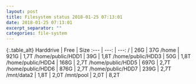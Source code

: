 ```yaml
---
layout: post
title: Filesystem status 2018-01-25 07:13:01
date: 2018-01-25 07:13:01
excerpt_separator: ""
categories: file-system
---
```

{:.table_alt}
Harddrive | Free | Size
:--- | ---: | ---:
/ | 26G | 37G
/home | 921G | 1,7T
/home/public/HDD1 | 39G | 1,8T
/home/public/HDD3 | 50G | 1,8T
/home/public/HDD4 | 168G | 2,7T
/home/public/HDD5 | 697G | 2,7T
/home/public/HDD6 | 876G | 2,7T
/home/public/HDD7 | 239G | 2,7T
/mnt/data2 | 1,8T | 2,0T
/mnt/pool | 2,0T | 8,2T
